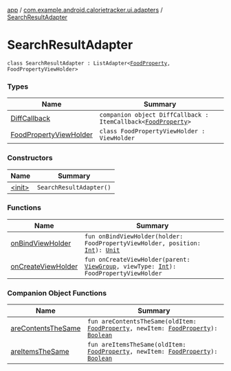 [app](../../index.md) / [com.example.android.calorietracker.ui.adapters](../index.md) / [SearchResultAdapter](./index.md)

# SearchResultAdapter

`class SearchResultAdapter : ListAdapter<`[`FoodProperty`](../../com.example.android.calorietracker.data.models/-food-property/index.md)`, FoodPropertyViewHolder>`

### Types

| Name | Summary |
|---|---|
| [DiffCallback](-diff-callback/index.md) | `companion object DiffCallback : ItemCallback<`[`FoodProperty`](../../com.example.android.calorietracker.data.models/-food-property/index.md)`>` |
| [FoodPropertyViewHolder](-food-property-view-holder/index.md) | `class FoodPropertyViewHolder : ViewHolder` |

### Constructors

| Name | Summary |
|---|---|
| [&lt;init&gt;](-init-.md) | `SearchResultAdapter()` |

### Functions

| Name | Summary |
|---|---|
| [onBindViewHolder](on-bind-view-holder.md) | `fun onBindViewHolder(holder: FoodPropertyViewHolder, position: `[`Int`](https://kotlinlang.org/api/latest/jvm/stdlib/kotlin/-int/index.html)`): `[`Unit`](https://kotlinlang.org/api/latest/jvm/stdlib/kotlin/-unit/index.html) |
| [onCreateViewHolder](on-create-view-holder.md) | `fun onCreateViewHolder(parent: `[`ViewGroup`](https://developer.android.com/reference/android/view/ViewGroup.html)`, viewType: `[`Int`](https://kotlinlang.org/api/latest/jvm/stdlib/kotlin/-int/index.html)`): FoodPropertyViewHolder` |

### Companion Object Functions

| Name | Summary |
|---|---|
| [areContentsTheSame](are-contents-the-same.md) | `fun areContentsTheSame(oldItem: `[`FoodProperty`](../../com.example.android.calorietracker.data.models/-food-property/index.md)`, newItem: `[`FoodProperty`](../../com.example.android.calorietracker.data.models/-food-property/index.md)`): `[`Boolean`](https://kotlinlang.org/api/latest/jvm/stdlib/kotlin/-boolean/index.html) |
| [areItemsTheSame](are-items-the-same.md) | `fun areItemsTheSame(oldItem: `[`FoodProperty`](../../com.example.android.calorietracker.data.models/-food-property/index.md)`, newItem: `[`FoodProperty`](../../com.example.android.calorietracker.data.models/-food-property/index.md)`): `[`Boolean`](https://kotlinlang.org/api/latest/jvm/stdlib/kotlin/-boolean/index.html) |
